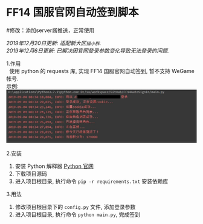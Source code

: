 #  FF14 国服官网自动签到脚本

#修改：添加server酱推送，正常使用

*2019年12月20日更新: 适配新大区`猫小胖`.*  
*2019年12月6日更新: 已解决因官网登录参数变化导致无法登录的问题.*  

1.作用  
&nbsp;&nbsp;使用 python 的 requests 库, 实现 FF14 国服官网自动签到, 暂不支持 WeGame 帐号.  
示例:  
![示例](https://raw.githubusercontent.com/renchangjiu/image-bed/master/img/20200315123628.png)

2.安装
  1. 安装 Python 解释器 [Python 官网](https://www.python.org/)
  2. 下载项目源码
  3. 进入项目根目录, 执行命令 `pip -r requirements.txt` 安装依赖库

3.用法
  1. 修改项目根目录下的 `config.py` 文件, 添加登录参数
  2. 进入项目根目录, 执行命令 `python main.py`, 完成签到
